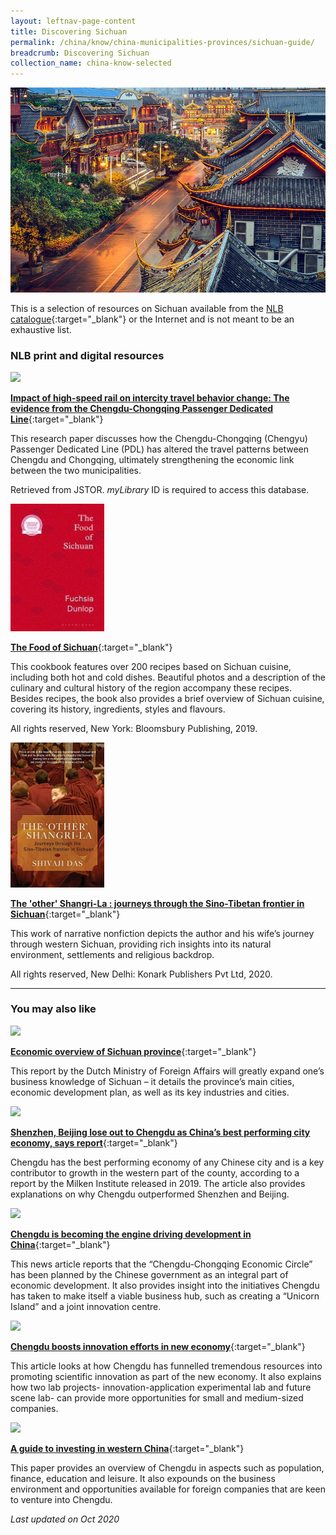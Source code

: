 ```yaml
---
layout: leftnav-page-content
title: Discovering Sichuan
permalink: /china/know/china-municipalities-provinces/sichuan-guide/
breadcrumb: Discovering Sichuan
collection_name: china-know-selected
---
```


<img src="\images\china-selected\sichuan-guide.jpg" alt="sichuan guide banner" style="width:800px;" />

This is a selection of resources on Sichuan available from the [NLB catalogue](http://catalogue.nlb.gov.sg/){:target="_blank"} or the Internet and is not meant to be an exhaustive list.

### **NLB print and digital resources**

<img src="/images/resources/Database 1.jpg" style="width:150px;" />

[**Impact of high-speed rail on intercity travel behavior change: The evidence from the Chengdu-Chongqing Passenger Dedicated Line**](https://eresources.nlb.gov.sg/Main/browse/resource/1322){:target="_blank"}

This research paper discusses how the Chengdu-Chongqing (Chengyu) Passenger Dedicated Line (PDL) has altered the travel patterns between Chengdu and Chongqing, ultimately strengthening the economic link between the two municipalities. 

Retrieved from JSTOR. <i>myLibrary</i> ID is required to access this database.

<img src="/images/book-covers/The-food-of-Sichuan.jpg" style="width:150px;" />

[**The Food of Sichuan**](https://eservice.nlb.gov.sg/item_holding.aspx?bid=204002742){:target="_blank"}

This cookbook features over 200 recipes based on Sichuan cuisine, including both hot and cold dishes. Beautiful photos and a description of the culinary and cultural history of the region accompany these recipes. Besides recipes, the book also provides a brief overview of Sichuan cuisine, covering its history, ingredients, styles and flavours. 

All rights reserved, New York: Bloomsbury Publishing, 2019.

<img src="/images/book-covers/The-other-Shangri-La.jpg" style="width:150px;" />

[**The 'other' Shangri-La : journeys through the Sino-Tibetan frontier in Sichuan**](https://eservice.nlb.gov.sg/item_holding.aspx?bid=205222865){:target="_blank"}

This work of narrative nonfiction depicts the author and his wife’s journey through western Sichuan, providing rich insights into its natural environment, settlements and religious backdrop. 

All rights reserved, New Delhi: Konark Publishers Pvt Ltd, 2020.

---

### **You may also like**

<img src="/images/resources/Article 1.jpg" style="width:180px;" />

[**Economic overview of Sichuan province**](https://www.rvo.nl/sites/default/files/2017/11/Economic-overview-Sichuan-province-China.pdf){:target="_blank"}

This report by the Dutch Ministry of Foreign Affairs will greatly expand one’s business knowledge of Sichuan – it details the province’s main cities, economic development plan, as well as its key industries and cities.

<img src="/images/resources/Article 2.jpg" style="width:180px;" />

[**Shenzhen, Beijing lose out to Chengdu as China’s best performing city economy, says report**](https://www.scmp.com/economy/china-economy/article/3033998/shenzhen-beijing-lose-out-chengdu-chinas-best-performing-city){:target="_blank"}

Chengdu has the best performing economy of any Chinese city and is a key contributor to growth in the western part of the county, according to a report by the Milken Institute released in 2019. The article also provides explanations on why Chengdu outperformed Shenzhen and Beijing. 

<img src="/images/resources/Article 3.jpg" style="width:180px;" />

[**Chengdu is becoming the engine driving development in China**](https://www.prnewswire.com/news-releases/chengdu-is-becoming-the-engine-driving-development-in-china-301065861.html){:target="_blank"}

This news article reports that the “Chengdu-Chongqing Economic Circle” has been planned by the Chinese government as an integral part of economic development. It also provides insight into the initiatives Chengdu has taken to make itself a viable business hub, such as creating a “Unicorn Island” and a joint innovation centre.

<img src="/images/resources/Article 4.jpg" style="width:180px;" />

[**Chengdu boosts innovation efforts in new economy**](https://global.chinadaily.com.cn/a/202008/01/WS5f24a752a31083481725d856.html){:target="_blank"}

This article looks at how Chengdu has funnelled tremendous resources into promoting scientific innovation as part of the new economy. It also explains how two lab projects- innovation-application experimental lab and future scene lab- can provide more opportunities for small and medium-sized companies. 

<img src="/images/resources/Article 1.jpg" style="width:180px;" />

[**A guide to investing in western China**](https://ifdesign.cloud/assets/images/design-articles/if-design-center-chengdu/white-paper-chengdu.pdf){:target="_blank"}

This paper provides an overview of Chengdu in aspects such as population, finance, education and leisure. It also expounds on the business environment and opportunities available for foreign companies that are keen to venture into Chengdu. 



*Last updated on Oct 2020*